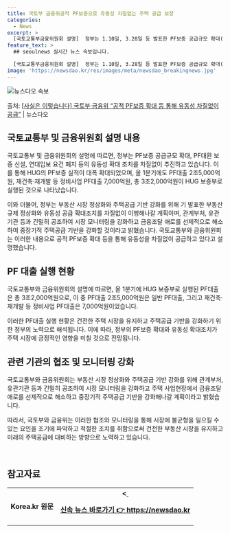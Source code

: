 ```yaml
---
title: 국토부 금융위공적 PF보증으로 유동성 차질없는 주택 공급 보장
categories:
  - News
excerpt: >
  [국토교통부금융위원회 설명]  정부는 1.10일, 3.28일 등 발표한 PF보증 공급규모 확대(2530조원)…
feature_text: >
  ## seoulnews 실시간 뉴스 속보입니다.

  [국토교통부금융위원회 설명]  정부는 1.10일, 3.28일 등 발표한 PF보증 공급규모 확대(2530조원)…
image: 'https://newsdao.kr/res/images/meta/newsdao_breakingnews.jpg'
---
```


![뉴스다오 속보](https://newsdao.kr/res/images/meta/newsdao_breakingnews.jpg)

<p>출처: <a href="https://newsdao.kr/3548" rel="dofollow">[사실은 이렇습니다] 국토부·금융위 “공적 PF보증 확대 등 통해 유동성 차질없이 공급”</a> | 뉴스다오</p>

<h2 data-ke-size="size26">국토교통부 및 금융위원회 설명 내용</h2>
국토교통부 및 금융위원회의 설명에 따르면, 정부는 PF보증 공급규모 확대, PF대환 보증 신설, 연대입보 요건 폐지 등의 유동성 확대 조치를 차질없이 추진하고 있습니다. 이를 통해 HUG의 PF보증 실적이 대폭 확대되었으며, 올 1분기에도 PF대출 2조5,000억원, 재건축·재개발 등 정비사업 PF대출 7,000억원, 총 3조2,000억원이 HUG 보증부로 실행된 것으로 나타났습니다.

이와 더불어, 정부는 부동산 시장 정상화와 주택공급 기반 강화를 위해 기 발표한 부동산 규제 정상화와 유동성 공급 확대조치를 차질없이 이행해나갈 계획이며, 관계부처, 유관기관 등과 긴밀히 공조하여 시장 모니터링을 강화하고 금융조달 애로를 선제적으로 해소하여 중장기적 주택공급 기반을 강화할 것이라고 밝혔습니다. 국토교통부와 금융위원회는 이러한 내용으로 공적 PF보증 확대 등을 통해 유동성을 차질없이 공급하고 있다고 설명했습니다. 

<h2 data-ke-size="size26">PF 대출 실행 현황</h2>
국토교통부와 금융위원회의 설명에 따르면, 올 1분기에 HUG 보증부로 실행된 PF대출은 총 3조2,000억원으로, 이 중 PF대출 2조5,000억원은 일반 PF대출, 그리고 재건축·재개발 등 정비사업 PF대출은 7,000억원이었습니다.

이러한 PF대출 실행 현황은 건전한 주택 시장을 유지하고 주택공급 기반을 강화하기 위한 정부의 노력으로 해석됩니다. 이에 따라, 정부의 PF보증 확대와 유동성 확대조치가 주택 시장에 긍정적인 영향을 미칠 것으로 전망됩니다.

<h2 data-ke-size="size26">관련 기관의 협조 및 모니터링 강화</h2>
국토교통부와 금융위원회는 부동산 시장 정상화와 주택공급 기반 강화를 위해 관계부처, 유관기관 등과 긴밀히 공조하여 시장 모니터링을 강화하고 주택 사업현장에서 금융조달 애로를 선제적으로 해소하고 중장기적 주택공급 기반을 강화해나갈 계획이라고 밝혔습니다.

따라서, 국토부와 금융위는 이러한 협조와 모니터링을 통해 시장에 불균형을 일으킬 수 있는 요인을 조기에 파악하고 적절한 조치를 취함으로써 건전한 부동산 시장을 유지하고 미래의 주택공급에 대비하는 방향으로 노력하고 있습니다. 

<p data-ke-size="size16">&nbsp;</p>
<h2 data-ke-size="size26">참고자료</h2>
<table>
<tbody>
<tr>
<td style="text-align: center; height: 17px;"><b>Korea.kr 원문</b></td>
<td style="text-align: center; height: 17px;"><b>&lt;<a href="https://www.korea.kr/%ec%9e%90%eb%a3%8c%ec%b6%9c%ec%b2%98-%ec%b5%9c%ec%b7%a8%eb%b3%84/%ec%9d%b4%eb%a0%87%ec%8a%88-%ec%9d%b4%eb%a3%87%ec%8b%9c%eb%8a%94-%ec%9e%90%eb%a3%8c%ec%b6%9c%ec%b2%98/</a>&gt;</b></td>
</tr>
</tbody>
</table>
<p data-ke-size="size16">&nbsp;</p> 

신속 뉴스 바로가기 👉 <a href="https://newsdao.kr" rel="dofollow">https://newsdao.kr</a>


